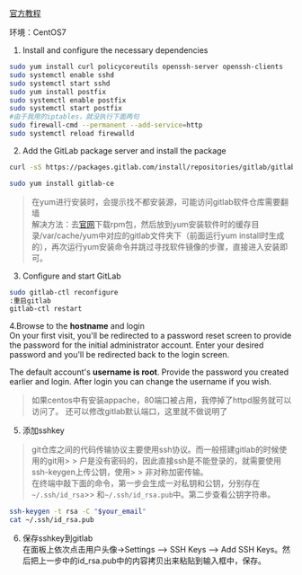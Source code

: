 [官方教程](https://about.gitlab.com/downloads/#centos7)

环境：CentOS7
1. Install and configure the necessary dependencies
```bash
sudo yum install curl policycoreutils openssh-server openssh-clients
sudo systemctl enable sshd
sudo systemctl start sshd
sudo yum install postfix
sudo systemctl enable postfix
sudo systemctl start postfix
#由于我用的iptables，就没执行下面两句
sudo firewall-cmd --permanent --add-service=http
sudo systemctl reload firewalld
```

2. Add the GitLab package server and install the package
```bash
curl -sS https://packages.gitlab.com/install/repositories/gitlab/gitlab-ce/script.rpm.sh | sudo bash

sudo yum install gitlab-ce
```
> 在yum进行安装时，会提示找不都安装源，可能访问gitlab软件仓库需要翻墙   
> 解决方法：去[官网](https://packages.gitlab.com/gitlab/gitlab-ce)下载rpm包，然后放到yum安装软件时的缓存目录/var/cache/yum中对应的gitlab文件夹下（前面运行yum install时生成的），再次运行yum安装命令并跳过寻找软件镜像的步骤，直接进入安装即可。

3. Configure and start GitLab
```bash
sudo gitlab-ctl reconfigure
:重启gitlab
gitlab-ctl restart
```

4.Browse to the **hostname** and login   
On your first visit, you'll be redirected to a password reset screen to provide the password for the initial administrator account. Enter your desired password and you'll be redirected back to the login screen.

The default account's **username is root**. Provide the password you created earlier and login. After login you can change the username if you wish.

> 如果centos中有安装appache，80端口被占用，我停掉了httpd服务就可以访问了。
> 还可以修改gitlab默认端口，这里就不做说明了


5. 添加sshkey
> git仓库之间的代码传输协议主要使用ssh协议。而一般搭建gitlab的时候使用的git用> > 户是没有密码的，因此直接ssh是不能登录的，就需要使用ssh-keygen上传公钥，使用> > 非对称加密传输。  
> 在终端中敲下面的命令，第一步会生成一对私钥和公钥，分别存在``~/.ssh/id_rsa``>> 和``~/.ssh/id_rsa.pub``中。第二步查看公钥字符串。
```bash
ssh-keygen -t rsa -C "$your_email"
cat ~/.ssh/id_rsa.pub
```

6. 保存sshkey到gitlab   
在面板上依次点击用户头像->Settings –> SSH Keys –> Add SSH Keys。然后把上一步中的id_rsa.pub中的内容拷贝出来粘贴到输入框中，保存。   
